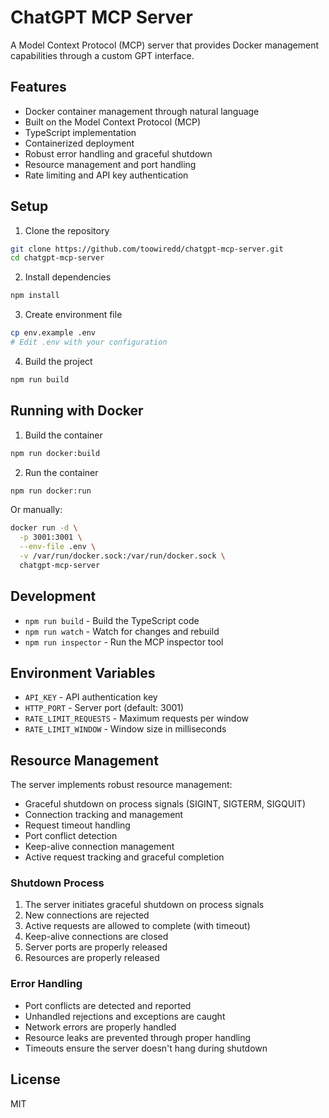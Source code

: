 # ChatGPT MCP Server

A Model Context Protocol (MCP) server that provides Docker management capabilities through a custom GPT interface.

## Features

- Docker container management through natural language
- Built on the Model Context Protocol (MCP)
- TypeScript implementation
- Containerized deployment
- Robust error handling and graceful shutdown
- Resource management and port handling
- Rate limiting and API key authentication

## Setup

1. Clone the repository
```bash
git clone https://github.com/toowiredd/chatgpt-mcp-server.git
cd chatgpt-mcp-server
```

2. Install dependencies
```bash
npm install
```

3. Create environment file
```bash
cp env.example .env
# Edit .env with your configuration
```

4. Build the project
```bash
npm run build
```

## Running with Docker

1. Build the container
```bash
npm run docker:build
```

2. Run the container
```bash
npm run docker:run
```

Or manually:
```bash
docker run -d \
  -p 3001:3001 \
  --env-file .env \
  -v /var/run/docker.sock:/var/run/docker.sock \
  chatgpt-mcp-server
```

## Development

- `npm run build` - Build the TypeScript code
- `npm run watch` - Watch for changes and rebuild
- `npm run inspector` - Run the MCP inspector tool

## Environment Variables

- `API_KEY` - API authentication key
- `HTTP_PORT` - Server port (default: 3001)
- `RATE_LIMIT_REQUESTS` - Maximum requests per window
- `RATE_LIMIT_WINDOW` - Window size in milliseconds

## Resource Management

The server implements robust resource management:

- Graceful shutdown on process signals (SIGINT, SIGTERM, SIGQUIT)
- Connection tracking and management
- Request timeout handling
- Port conflict detection
- Keep-alive connection management
- Active request tracking and graceful completion

### Shutdown Process

1. The server initiates graceful shutdown on process signals
2. New connections are rejected
3. Active requests are allowed to complete (with timeout)
4. Keep-alive connections are closed
5. Server ports are properly released
6. Resources are properly released

### Error Handling

- Port conflicts are detected and reported
- Unhandled rejections and exceptions are caught
- Network errors are properly handled
- Resource leaks are prevented through proper handling
- Timeouts ensure the server doesn't hang during shutdown

## License

MIT
